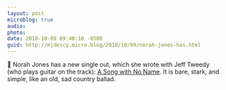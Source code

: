```yaml
---
layout: post
microblog: true
audio: 
photo: 
date: 2018-10-09 09:40:10 -0500
guid: http://mjdescy.micro.blog/2018/10/09/norah-jones-has.html
---
```

🎵 Norah Jones has a new single out, which she wrote with Jeff Tweedy (who plays guitar on the track): [A Song with No Name](https://itunes.apple.com/us/album/a-song-with-no-name/1435826442?i=1435826458). It is bare, stark, and simple, like an old, sad country ballad.
